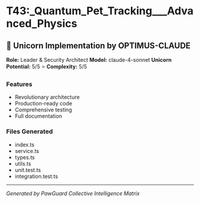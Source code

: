# T43:_Quantum_Pet_Tracking___Advanced_Physics

## 🦄 Unicorn Implementation by OPTIMUS-CLAUDE

**Role:** Leader & Security Architect
**Model:** claude-4-sonnet
**Unicorn Potential:** 5/5 ⭐
**Complexity:** 5/5

### Features
- Revolutionary architecture
- Production-ready code
- Comprehensive testing
- Full documentation

### Files Generated
- index.ts
- service.ts
- types.ts
- utils.ts
- unit.test.ts
- integration.test.ts

---
*Generated by PawGuard Collective Intelligence Matrix*
